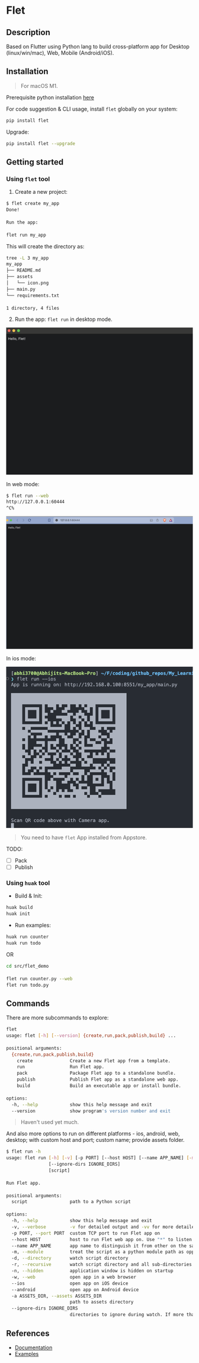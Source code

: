# Flet

## Description

Based on Flutter using Python lang to build cross-platform app for Desktop (linux/win/mac), Web, Mobile (Android/iOS).

## Installation

> For macOS M1.

Prerequisite python installation [here](../../README.md#macos)

For code suggestion & CLI usage, install `flet` globally on your system:

```sh
pip install flet
```

Upgrade:

```sh
pip install flet --upgrade
```

## Getting started

### Using `flet` tool

1. Create a new project:

```sh
$ flet create my_app
Done!

Run the app:

flet run my_app
```

This will create the directory as:

```sh
tree -L 3 my_app
my_app
├── README.md
├── assets
│   └── icon.png
├── main.py
└── requirements.txt

1 directory, 4 files
```

2. Run the app: `flet run` in desktop mode.

![](../../img/flet_run.png)

In web mode:

```sh
$ flet run --web
http://127.0.0.1:60444
^C% 
```

![](../../img/flet_run_web.png)

In ios mode:

![](../../img/flet_run_ios.png)

> You need to have `flet` App installed from Appstore.

TODO:

- [ ] Pack
- [ ] Publish

### Using `huak` tool

- Build & Init:

```sh
huak build
huak init
```

- Run examples:

```sh
huak run counter
huak run todo
```

OR

```sh
cd src/flet_demo

flet run counter.py --web
flet run todo.py
```

## Commands

There are more subcommands to explore:

```sh
flet   
usage: flet [-h] [--version] {create,run,pack,publish,build} ...

positional arguments:
  {create,run,pack,publish,build}
    create              Create a new Flet app from a template.
    run                 Run Flet app.
    pack                Package Flet app to a standalone bundle.
    publish             Publish Flet app as a standalone web app.
    build               Build an executable app or install bundle.

options:
  -h, --help            show this help message and exit
  --version             show program's version number and exit
```

> Haven't used yet much.

And also more options to run on different platforms - ios, android, web, desktop; with custom host and port; custom name; provide assets folder.

```sh
$ flet run -h
usage: flet run [-h] [-v] [-p PORT] [--host HOST] [--name APP_NAME] [-m] [-d] [-r] [-n] [-w] [--ios] [--android] [-a ASSETS_DIR]
                [--ignore-dirs IGNORE_DIRS]
                [script]

Run Flet app.

positional arguments:
  script                path to a Python script

options:
  -h, --help            show this help message and exit
  -v, --verbose         -v for detailed output and -vv for more detailed
  -p PORT, --port PORT  custom TCP port to run Flet app on
  --host HOST           host to run Flet web app on. Use "*" to listen on all IPs.
  --name APP_NAME       app name to distinguish it from other on the same port
  -m, --module          treat the script as a python module path as opposed to a file path
  -d, --directory       watch script directory
  -r, --recursive       watch script directory and all sub-directories recursively
  -n, --hidden          application window is hidden on startup
  -w, --web             open app in a web browser
  --ios                 open app on iOS device
  --android             open app on Android device
  -a ASSETS_DIR, --assets ASSETS_DIR
                        path to assets directory
  --ignore-dirs IGNORE_DIRS
                        directories to ignore during watch. If more than one, separate with a comma.
```

## References

- [Documentation](https://flet.dev/)
- [Examples](https://github.com/flet-dev/examples)
